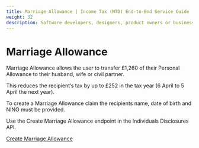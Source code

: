 ```yaml
---
title: Marriage Allowance | Income Tax (MTD) End-to-End Service Guide
weight: 32
description: Software developers, designers, product owners or business analysts. Integrate your software with the Income Tax API for Making Tax Digital.
---
```


<!--- Section owner: MTD Programme --->

# Marriage Allowance

Marriage Allowance allows the user to transfer £1,260 of their Personal Allowance to their husband, wife or civil partner.

This reduces the recipient’s tax by up to £252 in the tax year (6 April to 5 April the next year).

To create a Marriage Allowance claim the recipients name, date of birth and NINO must be provided.

Use the Create Marriage Allowance endpoint in the Individuals Disclosures API.

[Create Marriage Allowance](https://developer.service.hmrc.gov.uk/api-documentation/docs/api/service/individuals-disclosures-api/1.0#_Create-Marriage-Allowance-test-only_post_accordion)